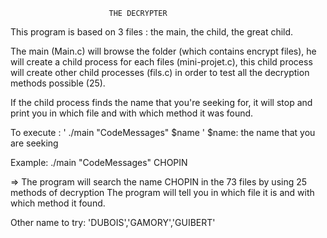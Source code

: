                           THE DECRYPTER
  
  
  This program is based on 3 files : the main, the child, the great child.
  
  The main (Main.c) will browse the folder (which contains encrypt files), he will create a child process for each files (mini-projet.c),
  this child process will create other child processes (fils.c) in order to test all the decryption methods possible (25).
  
  If the child process finds the name that you're seeking for, it will stop and print you in which file and with which method it was found.
           
           
                      
  To execute : ' ./main "CodeMessages" $name ' $name: the name that you are seeking
  
  Example: ./main "CodeMessages" CHOPIN
  
  => The program will search the name CHOPIN in the 73 files by using 25 methods of decryption 
     The program will tell you in which file it is and with which method it found.
     
  Other name to try: 'DUBOIS','GAMORY','GUIBERT'   
